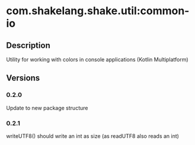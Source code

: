 # com.shakelang.shake.util:common-io
## Description
Utility for working with colors in console applications (Kotlin Multiplatform)
## Versions
### 0.2.0
Update to new package structure
### 0.2.1
writeUTF8() should write an int as size (as readUTF8 also reads an int)
